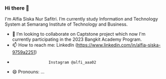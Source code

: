 ### Hi there 👋

I'm Alfia Siska Nur Safitri. I’m currently study Information and Technology System at Semarang Institute of Technology and Business.    
- 👯 I’m looking to collaborate on Captstone project which now I'm currently participating in the 2023 Bangkit Academy Program.  
- 📫 How to reach me: LinkedIn (https://www.linkedin.com/in/alfia-siska-9759a2251)
-                     Instagram @alfi_aaa02
- 😄 Pronouns: ...

